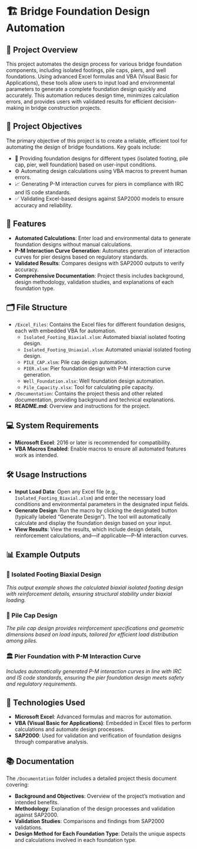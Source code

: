 # 🏗️ Bridge Foundation Design Automation

## 📖 Project Overview
This project automates the design process for various bridge foundation components, including isolated footings, pile caps, piers, and well foundations. Using advanced Excel formulas and VBA (Visual Basic for Applications), these tools allow users to input load and environmental parameters to generate a complete foundation design quickly and accurately. This automation reduces design time, minimizes calculation errors, and provides users with validated results for efficient decision-making in bridge construction projects.

## 🎯 Project Objectives
The primary objective of this project is to create a reliable, efficient tool for automating the design of bridge foundations. Key goals include:
- 🧱 Providing foundation designs for different types (isolated footing, pile cap, pier, well foundation) based on user-input conditions.
- ⚙️ Automating design calculations using VBA macros to prevent human errors.
- 📈 Generating P-M interaction curves for piers in compliance with IRC and IS code standards.
- ✅ Validating Excel-based designs against SAP2000 models to ensure accuracy and reliability.

## 🌟 Features
- **Automated Calculations**: Enter load and environmental data to generate foundation designs without manual calculations.
- **P-M Interaction Curve Generation**: Automates generation of interaction curves for pier designs based on regulatory standards.
- **Validated Results**: Compares designs with SAP2000 outputs to verify accuracy.
- **Comprehensive Documentation**: Project thesis includes background, design methodology, validation studies, and explanations of each foundation type.

## 🗂️ File Structure
- `/Excel_Files`: Contains the Excel files for different foundation designs, each with embedded VBA for automation.
  - `Isolated_Footing_Biaxial.xlsm`: Automated biaxial isolated footing design.
  - `Isolated_Footing_Uniaxial.xlsm`: Automated uniaxial isolated footing design.
  - `PILE_CAP.xlsm`: Pile cap design automation.
  - `PIER.xlsm`: Pier foundation design with P-M interaction curve generation.
  - `Well_Foundation.xlsx`: Well foundation design automation.
  - `Pile_Capacity.xlsx`: Tool for calculating pile capacity.
- `/Documentation`: Contains the project thesis and other related documentation, providing background and technical explanations.
- **README.md**: Overview and instructions for the project.

## 💻 System Requirements
- **Microsoft Excel**: 2016 or later is recommended for compatibility.
- **VBA Macros Enabled**: Enable macros to ensure all automated features work as intended.

## 🛠️ Usage Instructions
- **Input Load Data**: Open any Excel file (e.g., `Isolated_Footing_Biaxial.xlsm`) and enter the necessary load conditions and environmental parameters in the designated input fields.
- **Generate Design**: Run the macro by clicking the designated button (typically labeled “Generate Design”). The tool will automatically calculate and display the foundation design based on your input.
- **View Results**: View the results, which include design details, reinforcement calculations, and—if applicable—P-M interaction curves.

## 📊 Example Outputs

### 🏢 Isolated Footing Biaxial Design
*This output example shows the calculated biaxial isolated footing design with reinforcement details, ensuring structural stability under biaxial loading.*

### 🧱 Pile Cap Design
*The pile cap design provides reinforcement specifications and geometric dimensions based on load inputs, tailored for efficient load distribution among piles.*

### 🏛️ Pier Foundation with P-M Interaction Curve
*Includes automatically generated P-M interaction curves in line with IRC and IS code standards, ensuring the pier foundation design meets safety and regulatory requirements.*

## 🔧 Technologies Used
- **Microsoft Excel**: Advanced formulas and macros for automation.
- **VBA (Visual Basic for Applications)**: Embedded in Excel files to perform calculations and automate design processes.
- **SAP2000**: Used for validation and verification of foundation designs through comparative analysis.

## 📚 Documentation
The `/Documentation` folder includes a detailed project thesis document covering:
- **Background and Objectives**: Overview of the project’s motivation and intended benefits.
- **Methodology**: Explanation of the design processes and validation against SAP2000.
- **Validation Studies**: Comparisons and findings from SAP2000 validations.
- **Design Method for Each Foundation Type**: Details the unique aspects and calculations involved in each foundation type.


